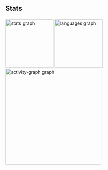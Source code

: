 <h2 align="left">Stats</h2>

###

<div align="left">
  <img src="https://github-readme-stats.vercel.app/api?username=evertcesar&hide_title=false&hide_rank=false&show_icons=true&include_all_commits=true&count_private=true&disable_animations=false&theme=gruvbox_light&locale=en&hide_border=false&order=1" height="150" alt="stats graph"  />
  <img src="https://github-readme-stats.vercel.app/api/top-langs?username=evertcesar&locale=en&hide_title=false&layout=compact&card_width=320&langs_count=5&theme=gruvbox_light&hide_border=false&order=2" height="150" alt="languages graph"  />
  <img src="https://github-readme-activity-graph.vercel.app/graph?username=evertcesar&radius=16&theme=gruvbox&area=true&order=5" height="300" alt="activity-graph graph"  />
</div>

###
